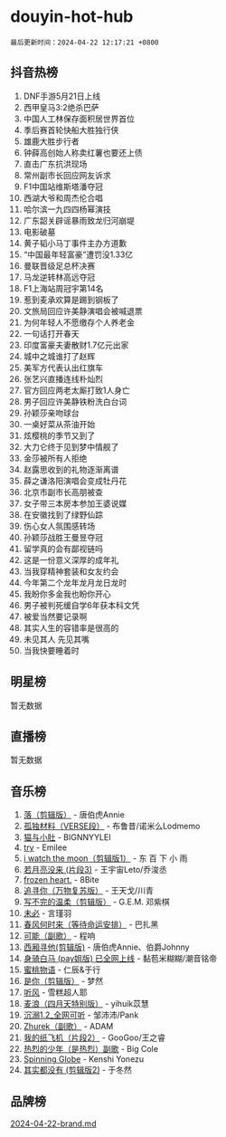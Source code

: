 # douyin-hot-hub

`最后更新时间：2024-04-22 12:17:21 +0800`

## 抖音热榜

1. DNF手游5月21日上线
1. 西甲皇马3:2绝杀巴萨
1. 中国人工林保存面积居世界首位
1. 季后赛首轮快船大胜独行侠
1. 雄鹿大胜步行者
1. 钟薛高创始人称卖红薯也要还上债
1. 直击广东抗洪现场
1. 常州副市长回应网友诉求
1. F1中国站维斯塔潘夺冠
1. 西湖大爷和周杰伦合唱
1. 哈尔滨一九四四杨幂演技
1. 广东韶关辟谣暴雨致龙归河崩堤
1. 电影破墓
1. 黄子韬小马丁事件主办方道歉
1. “中国最年轻富豪”遭罚没1.33亿
1. 曼联晋级足总杯决赛
1. 马龙逆转林高远夺冠
1. F1上海站周冠宇第14名
1. 惹到麦承欢算是踢到钢板了
1. 文旅局回应许美静演唱会被喊退票
1. 为何年轻人不愿缴存个人养老金
1. 一句话打开春天
1. 印度富豪夫妻散财1.7亿元出家
1. 城中之城谁打了赵辉
1. 美军方代表认出红旗车
1. 张艺兴直播连线朴灿烈
1. 官方回应两老太厮打致1人身亡
1. 男子回应许美静铁粉洗白台词
1. 孙颖莎亲吻球台
1. 一桌好菜从茶油开始
1. 炫樱桃的季节又到了
1. 大力仑终于见到梦中情舰了
1. 金莎被所有人拒绝
1. 赵露思收到的礼物逐渐离谱
1. 薛之谦洛阳演唱会变成牡丹花
1. 北京市副市长高朋被查
1. 女子带三本房本参加王婆说媒
1. 在安徽找到了绿野仙踪
1. 伤心女人氛围感转场
1. 孙颖莎战胜王曼昱夺冠
1. 留学真的会有鄙视链吗
1. 这是一份意义深厚的成年礼
1. 当我穿精神套装和女友约会
1. 今年第二个龙年龙月龙日龙时
1. 我盼你多金我也盼你开心
1. 男子被判死缓自学6年获本科文凭
1. 被爱当然要记录啊
1. 其实人生的容错率是很高的
1. 未见其人 先见其嘴
1. 当我快要睡着时

## 明星榜

暂无数据

## 直播榜

暂无数据

## 音乐榜

1. [落（剪辑版）](https://sf27-cdn-tos.douyinstatic.com/obj/tos-cn-ve-2774/o0h6HvN1BBbli9LtU3i5fQIleBQMF5Cg4TZmmC) - 唐伯虎Annie
1. [孤独材料（VERSE段）](https://sf27-cdn-tos.douyinstatic.com/obj/tos-cn-ve-2774/ocX7glDNHYlwFeYrGQfBZoThtvPWy8tCCEBGKQ) - 布鲁昔/诺米么Lodmemo
1. [猫与小肚](https://sf5-hl-cdn-tos.douyinstatic.com/obj/tos-cn-ve-2774/osZeoClMECgK8DYl6VebABgbchEtPYQjZEnRtd) - BIGNNYYLEI
1. [try](https://sf5-hl-cdn-tos.douyinstatic.com/obj/tos-cn-ve-2774/oMCYLreazYIFEgVb1vQdrJnJTbe8DDfiCA6gKw) - Emilee
1. [i watch the moon（剪辑版1）](https://sf5-hl-cdn-tos.douyinstatic.com/obj/tos-cn-ve-2774/o0I9mSChzHZANMJIEBfkCQzzg6N5WAcVtqft9P) - 东 百 下 小 雨
1. [若月亮没来 (片段3)](https://sf3-cdn-tos.douyinstatic.com/obj/tos-cn-ve-2774/okfyEUsGW1B1ovJi5JiN9IjvAT2lMwA054GoEB) - 王宇宙Leto/乔浚丞
1. [frozen heart.](https://sf3-cdn-tos.douyinstatic.com/obj/tos-cn-ve-2774/oIIWJfyjIACZA9zQMtnJ6hQQhFC4vhCupoRBsO) - 8Bite
1. [追寻你（万物复苏版）](https://sf3-cdn-tos.douyinstatic.com/obj/tos-cn-ve-2774/oYeAZJsbjIDit9APmBg8u6uDUQnHmoCf3gbo74) - 王天戈/川青
1. [写不完的温柔（剪辑版）](https://sf5-hl-cdn-tos.douyinstatic.com/obj/tos-cn-ve-2774/oYBzzZQJ233GfwkemJJffAIWgeIYrjZfWhHTcG) - G.E.M. 邓紫棋
1. [未必](https://sf5-hl-cdn-tos.douyinstatic.com/obj/tos-cn-ve-2774/ogntQMFnKQDZUgTCYuJgfLEtleYZZFxBQqhhFB) - 言瑾羽
1. [春风何时来（等待命运安排）](https://sf5-hl-cdn-tos.douyinstatic.com/obj/tos-cn-ve-2774/oICBNbD3gelMfB4WgiD1KI2jQtXZE2FgHLwtsl) - 巴扎黑
1. [可能（副歌）](https://sf6-cdn-tos.douyinstatic.com/obj/tos-cn-ve-2774/cde1731888894259b333569393c2fb51) - 程响
1. [西厢寻他(剪辑版)](https://sf5-hl-cdn-tos.douyinstatic.com/obj/tos-cn-ve-2774/oUsAVfAQKlRNxEv5qxvIB8o5qmIWUcXbzJKJhw) - 唐伯虎Annie、伯爵Johnny
1. [身骑白马 (pay姐版) 已全网上线](https://sf6-cdn-tos.douyinstatic.com/obj/tos-cn-ve-2774/oQLO5ZgLsFkaDhdIIveF2zUCgfweY0gWaH4AQG) - 黏苞米糊糊/潮音铭帝
1. [蜜桃物语](https://sf5-hl-cdn-tos.douyinstatic.com/obj/tos-cn-ve-2774/oIhOSCZtIACtYU4XQkngiW9kCBfVD1Fz9IYeqL) - 仁辰&于行
1. [是你（剪辑版）](https://sf5-hl-cdn-tos.douyinstatic.com/obj/tos-cn-ve-2774/46019dae783c4c969944217fe1cfafc4) - 梦然
1. [听风](https://sf3-cdn-tos.douyinstatic.com/obj/tos-cn-ve-2774/oAPa3yDDDIZygYzQdBemCAIngcCeEARgbQDtJC) - 雪糕超人耶
1. [麦浪（四月天特别版）](https://sf3-cdn-tos.douyinstatic.com/obj/tos-cn-ve-2774/26f5501a6547411fa3fbedc592fed0ad) - yihuik苡慧
1. [沉溺1.2_全网可听](https://sf3-cdn-tos.douyinstatic.com/obj/tos-cn-ve-2774/ok2QoiBqsWAX9McZmWiI9gAB0EzwD4Xj6yfmtH) - 邹沛沛/Pank
1. [Zhurek（副歌）](https://sf3-cdn-tos.douyinstatic.com/obj/tos-cn-ve-2774/ooQm8FBZQDlf0btEYgVpCcSCQfrdJGBEKZYBGS) - ADAM
1. [我的纸飞机（片段2）](https://sf5-hl-cdn-tos.douyinstatic.com/obj/tos-cn-ve-2774/oM2ZrKcg2CD5AeRB2gkeXOFB1IxAGJdZPazYHf) - GooGoo/王之睿
1. [热烈的少年（是热烈）副歌](https://sf5-hl-cdn-tos.douyinstatic.com/obj/tos-cn-ve-2774/owVNI0CLDAUMtSz6TEYvfFBFL4UDFFhLfgK8fa) - Big Cole
1. [Spinning Globe](https://sf5-hl-cdn-tos.douyinstatic.com/obj/tos-cn-ve-2774/oAYhDobngQZXzvJaWpxueRR0jC4FZDexedXDYA) - Kenshi Yonezu
1. [其实都没有 (剪辑版2)](https://sf5-hl-cdn-tos.douyinstatic.com/obj/tos-cn-ve-2774/oEBNQenHZtBhxYjGgUDQk0BCHTigQafgFlbQ7k) - 于冬然

## 品牌榜

[2024-04-22-brand.md](2024-04-22-brand.md)
